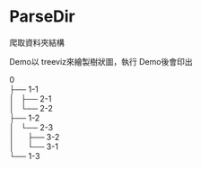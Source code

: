 # ParseDir
爬取資料夾結構

Demo以 treeviz來繪製樹狀圖，執行 Demo後會印出

0  
├── 1-1  
│   ├── 2-1  
│   └── 2-2  
├── 1-2  
│   └── 2-3  
│       ├── 3-2  
│       └── 3-1  
└── 1-3  

